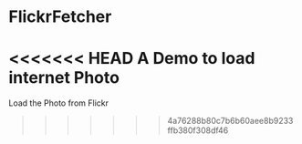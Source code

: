 FlickrFetcher
=============

<<<<<<< HEAD
A Demo to load internet Photo
=======
Load the Photo from Flickr
>>>>>>> 4a76288b80c7b6b60aee8b9233ffb380f308df46
